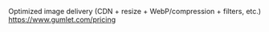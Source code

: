 Optimized image delivery (CDN + resize + WebP/compression + filters, etc.) https://www.gumlet.com/pricing